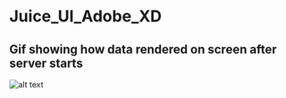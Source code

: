 # Juice_UI_Adobe_XD

## Gif showing how data rendered on screen after server starts 
![alt text](https://github.com/jaskaran1989/Juice_UI_Adobe_XD/blob/master/preview.gif)

